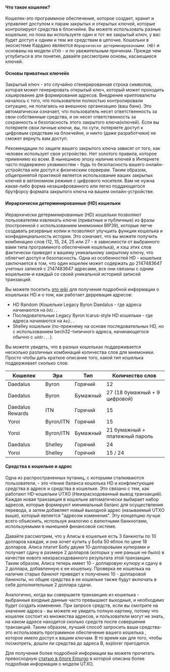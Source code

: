 #### Что такое кошелек?

Кошелек-это программное обеспечение, которое создает, хранит и управляет доступом к парам закрытых и открытых ключей, которые контролируют средства в блокчейне. Вы можете использовать разные кошельки, но пока вы используете один и тот же закрытый ключ, у вас будет доступ к одним и тем же средствам в цепочке. Кошельки в экосистеме Кардано являются `Иерархически детерминированными (HD)` и основаны на модели `UTXO` - и по уважительным причинам. Прежде чем углубиться в эти понятия, давайте рассмотрим основы, касающиеся ключей.

#### Основы приватных ключейs

Закрытый ключ - это случайно сгенерированная строка символов, которая может генерировать открытый ключ, который может проходить хэширование для формирования адресов. Внедрение криптовалюты началось с того, что пользователи полностью контролировали ситуацию, не полагаясь на внешнюю организацию (ваш банк). Это автоматически означает, что пользователь несет ответственность за свои собственные средства, и он несет ответственность за сохранность и безопасность этого закрытого ключа(ключей). Если вы потеряете свои личные ключи, вы, по сути, потеряете доступ к цифровым средствам на блокчейне, и никто (даже разработчики) не сможет вернуть вам доступ.

Рекомендации по защите вашего закрытого ключа зависят от того, как человек использует свое устройство. Нет золотого правила, которое применимо ко всем. В нынешнюю эпоху наличие ключей в Интернете часто подвержено уязвимостям - будь то безопасность вашего онлайн-устройства или доступ к физическим серверам. Таким образом, общепринятой практикой является использование ваших закрытых ключей в автономном режиме с цифрового носителя. Вам не нужна какая-либо форма незашифрованного или легко поддающегося брутфорсу формата закрытого ключа на вашем онлайн-устройстве.

#### Иерархически детерминированные (HD) кошельки

Иерархически детерминированные (HD) кошельки позволяют пользователям извлекать ключи (приватные и публичные) из фразы (построенной с использованием мнемоники BIP39), которые легче создавать резервные копии и позволяют улучшить функции кошелька и конфиденциальность истории. Это означает, что вы можете получить комбинацию слов (12, 15, 24, 25 или 27 - в зависимости от выбранного вами типа программного обеспечения кошелька), и хэш этих слов фактически приведет к вашему уникальному закрытому ключу, что облегчит доступ и безопасность. Одна из особенностей HD - кошелька заключается в том, что один кошелек может содержать до 2147483647 учетных записей с 2147483647 адресами, все они связаны с одним кошельком-и каждый со своей уникальной историей записей транзакций.

Вы можете посетить [это wiki](https://input-output-hk.github.io/cardano-wallet/concepts/address-derivation) для получения подробной информации о кошельках HD и о том, как работает дерревация адресов:
- HD Random (Кошельки Legacy Byron Daedalus - где адреса начинаются на `Ddz..`
- Последовательные Legacy Byron Icarus-style HD кошельки - где адреса начинаются на `Ae2..`
- Shelley кошельки (по-прежнему на основе последовательных HD, но с использованием bech32-типичного адреса, начинающегося обычно с `addr...`).

Вы можете увидеть, что в разных кошельках поддерживается несколько различных комбинаций количества слов для мнемоники. Просто чтобы дать краткое описание того, какой тип кошелька поддерживает сколько слов:

|Кошелек           |Эра      |Тип       |Количество слов                |
|------------------|---------|----------|-------------------------------|
|Daedalus          |Byron    |Горячий   |12                             |
|Daedalus          |Byron    |Бумажный  |27 (18 бумажный + 9 цифровой)  |
|Daedalus Rewards  |ITN      |Горячий   |15                             |
|Yoroi             |Byron/ITN|Горячий   |15                             |
|Yoroi             |Byron/ITN|Бумажный  |21 бумажный + платежный пароль |
|Daedalus          |Shelley  |Горячий   |24                             |
|Yoroi             |Shelley  |Горячий   |15 / 24                        |

#### Средства в кошельке и адрес

Одна из распространенных путаниц, с которыми сталкиваются пользователи, - это чтение баланса кошелька HD и конфликтующие средства в адресе и средства в кошельке. Это связано с тем, как работают HD-кошельки UTXO (Неизрасходованный вывод транзакций). Каждая новая транзакция в кошельке автоматически выбирает набор адресов, которые формируют минимальный баланс для осуществления перевода, а затем добавляет *новый* выходной адрес (называемый UTXO выше), который является "адресом изменения".
Эту концепцию лучше всего объяснить, используя аналогию с валютными банкнотами, используемыми в нынешней финансовой системе.

Давайте рассмотрим, что у Алисы в кошельке есть 3 банкноты по 10 долларов каждая, и она хочет купить у Боба 50 яблок по цене 18 долларов.
Алиса платит Бобу двумя 10-долларовыми купюрами и получает сдачу в размере 2 долларов (которых у нее раньше не было) в качестве нового неизрасходованного результата этой транзакции.
Таким образом, Алиса теперь имеет 10 - долларовую купюру и сдачу в 2 доллара, добавленную к ее кошельку. Проверка ее кошелька на наличие старых банкнот приведет к получению 10 - долларовой банкноты, но общие средства в ее кошельке также будут включать в себя дополнительные 2 доллара сдачи.

Аналогично, когда вы совершаете транзакцию из кошелька - выбранные входные данные часто превышают выходные, и необходимо будет создать изменение.
При запросе средств, если вы смотрите на значение адреса - вы можете не увидеть полную картину, потому что кошелек состоит из множества адресов, и пользователи могут не знать, на каком адресе находится сколько средств после совершения транзакций.
Таким образом, лучший способ запросить ваши средства-это использовать программное обеспечение вашего кошелька , которое имело доступ к вашим ключам. В то время как для того, чтобы посмотреть, дошли ли средства до адреса B, explorer пригодится.

Для получения более подробной информации вы можете прочитать превосходную [статью в блоге Emurgo](https://emurgo.io/en/blog/blockchain-primer-cardanos-utxo-model-simply-explained) в которой описана более подробная информация о модели UTXO.
